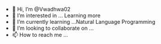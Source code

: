 - 👋 Hi, I’m @Vwadhwa02
- 👀 I’m interested in ... Learning more
- 🌱 I’m currently learning ...Natural Language Programming
- 💞️ I’m looking to collaborate on ...
- 📫 How to reach me ...

<!---
Vwadhwa02/Vwadhwa02 is a ✨ special ✨ repository because its `README.md` (this file) appears on your GitHub profile.
You can click the Preview link to take a look at your changes.
--->
